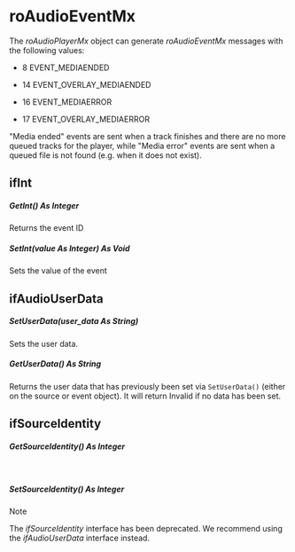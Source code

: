 # roAudioEventMx

The *roAudioPlayerMx* object can generate *roAudioEventMx* messages with the following values:

*   8 EVENT\_MEDIAENDED
    
*   14 EVENT\_OVERLAY\_MEDIAENDED
    
*   16 EVENT\_MEDIAERROR
    
*   17 EVENT\_OVERLAY\_MEDIAERROR
    

"Media ended" events are sent when a track finishes and there are no more queued tracks for the player, while "Media error" events are sent when a queued file is not found (e.g. when it does not exist). 

## ifInt

##### GetInt() As Integer

Returns the event ID 

##### SetInt(value As Integer) As Void

Sets the value of the event

## ifAudioUserData

##### SetUserData(user\_data As String)

Sets the user data.

##### GetUserData() As String

Returns the user data that has previously been set via `SetUserData()` (either on the source or event object). It will return Invalid if no data has been set.

## ifSourceIdentity

##### GetSourceIdentity() As Integer  
 

##### SetSourceIdentity() As Integer

> [!NOTE]
> The *ifSourceIdentity* interface has been deprecated. We recommend using the *ifAudioUserData* interface instead.